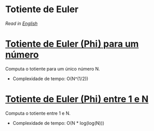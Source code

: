 # Totiente de Euler

*Read in [English](README.en.md)*

# [Totiente de Euler (Phi) para um número](phi.cpp)
Computa o totiente para um único número N.
* Complexidade de tempo: O(N^(1/2))

# [Totiente de Euler (Phi) entre 1 e N](phi_1_to_n.cpp)
Computa o totiente entre 1 e N.
* Complexidade de tempo: O(N * log(log(N)))
